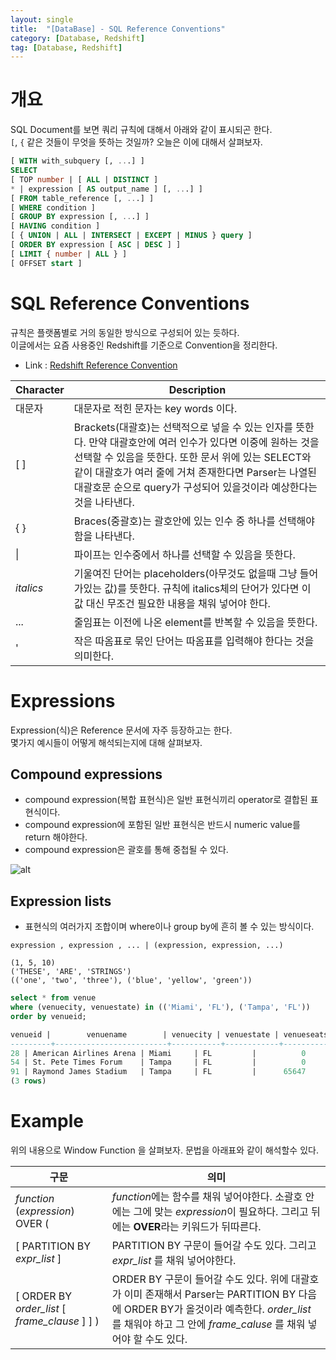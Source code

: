 ```yaml
---
layout: single
title:  "[DataBase] - SQL Reference Conventions"
category: [Database, Redshift]
tag: [Database, Redshift]
---
```


# 개요 

SQL Document를 보면 쿼리 규칙에 대해서 아래와 같이 표시되곤 한다.  
`[`, `{` 같은 것들이 무엇을 뜻하는 것일까? 오늘은 이에 대해서 살펴보자.

```sql
[ WITH with_subquery [, ...] ]
SELECT
[ TOP number | [ ALL | DISTINCT ]
* | expression [ AS output_name ] [, ...] ]
[ FROM table_reference [, ...] ]
[ WHERE condition ]
[ GROUP BY expression [, ...] ]
[ HAVING condition ]
[ { UNION | ALL | INTERSECT | EXCEPT | MINUS } query ]
[ ORDER BY expression [ ASC | DESC ] ]
[ LIMIT { number | ALL } ]
[ OFFSET start ]
```

# SQL Reference Conventions

규칙은 플랫폼별로 거의 동일한 방식으로 구성되어 있는 듯하다.  
이글에서는 요즘 사용중인 Redshift를 기준으로 Convention을 정리한다.  
- Link : [Redshift Reference Convention](https://docs.aws.amazon.com/redshift/latest/dg/c_SQL_reference_conventions.html)


|Character|Description|
|----|----|
|대문자|대문자로 적힌 문자는 key words 이다.|
|[ ]|Brackets(대괄호)는 선택적으로 넣을 수 있는 인자를 뜻한다. 만약 대괄호안에 여러 인수가 있다면 이중에 원하는 것을 선택할 수 있음을 뜻한다. 또한 문서 위에 있는 SELECT와 같이 대괄호가 여러 줄에 거쳐 존재한다면 Parser는 나열된 대괄호문 순으로 query가 구성되어 있을것이라 예상한다는 것을 나타낸다.|
|{ }|Braces(중괄호)는 괄호안에 있는 인수 중 하나를 선택해야함을 나타낸다.|
| \| |파이프는 인수중에서 하나를 선택할 수 있음을 뜻한다.| 
|*italics*|기울여진 단어는 placeholders(아무것도 없을때 그냥 들어가있는 값)를 뜻한다. 규칙에 italics체의 단어가 있다면 이 값 대신 무조건 필요한 내용을 채워 넣어야 한다.|
|...|줄임표는 이전에 나온 element를 반복할 수 있음을 뜻한다.|
|'|작은 따옴표로 묶인 단어는 따옴표를 입력해야 한다는 것을 의미한다.|

# Expressions

Expression(식)은 Reference 문서에 자주 등장하고는 한다.  
몇가지 예시들이 어떻게 해석되는지에 대해 살펴보자.  

## Compound expressions
- compound expression(복합 표현식)은 일반 표현식끼리 operator로 결합된 표현식이다.
- compound expression에 포함된 일반 표현식은 반드시 numeric value를 return 해야한다.
- compound expression은 괄호를 통해 중첩될 수 있다.

![alt](../../../assets/images/2022-05-17-SQL_reference_conventions/image1.png)

## Expression lists

- 표현식의 여러가지 조합이며 where이나 group by에 흔히 볼 수 있는 방식이다.

```
expression , expression , ... | (expression, expression, ...)
```

```
(1, 5, 10)
('THESE', 'ARE', 'STRINGS')
(('one', 'two', 'three'), ('blue', 'yellow', 'green'))
```

```sql
select * from venue
where (venuecity, venuestate) in (('Miami', 'FL'), ('Tampa', 'FL'))
order by venueid;

venueid |        venuename        | venuecity | venuestate | venueseats
---------+-------------------------+-----------+------------+------------
28 | American Airlines Arena | Miami     | FL         |          0
54 | St. Pete Times Forum    | Tampa     | FL         |          0
91 | Raymond James Stadium   | Tampa     | FL         |      65647
(3 rows)
```

# Example

위의 내용으로 Window Function 을 살펴보자. 문법을 아래표와 같이 해석할수 있다.


|구문|의미|
|----|----|
|*function* (*expression*) OVER (|*function*에는 함수를 채워 넣어야한다. 소괄호 안에는 그에 맞는 *expression*이 필요하다. 그리고 뒤에는 **OVER**라는 키워드가 뒤따른다.|
|[ PARTITION BY *expr_list* ] | PARTITION BY 구문이 들어갈 수도 있다. 그리고 *expr_list* 를 채워 넣어야한다.|
|[ ORDER BY *order_list* [ *frame_clause* ] ] )|ORDER BY 구문이 들어갈 수도 있다. 위에 대괄호가 이미 존재해서 Parser는 PARTITION BY 다음에 ORDER BY가 올것이라 예측한다. *order_list* 를 채워야 하고 그 안에 *frame_caluse* 를 채워 넣어야 할 수도 있다. |


